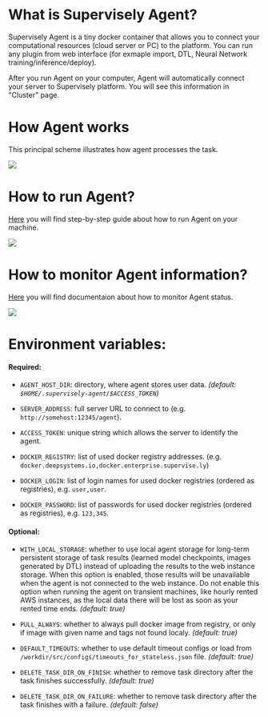 
# What is Supervisely Agent?

Supervisely Agent is a tiny docker container that allows you to connect your computational resources (cloud server or PC) to the platform. You can run any plugin from web interface (for exmaple import, DTL, Neural Network training/inference/deploy).

After you run Agent on your computer, Agent will automatically connect your server to Supervisely platform. You will see this information in "Cluster" page.  


# How Agent works

This principal scheme illustrates how agent processes the task.

![](https://i.imgur.com/HW6iIXu.png)


# How to run Agent?

[Here](https://docs.supervise.ly/cluster/add_delete_node/add_delete_node/) you will find step-by-step guide about how to run Agent on your machine.

![](https://i.imgur.com/24zHYdz.png)

# How to monitor Agent information?

[Here](https://docs.supervise.ly/cluster/add_delete_node/add_delete_node/) you will find documentaion about how to monitor Agent status.

![](https://i.imgur.com/rgihpsQ.png)


# Environment variables:

#### Required:

- `AGENT_HOST_DIR`: directory, where agent stores user data. _(default: `$HOME/.supervisely-agent/$ACCESS_TOKEN`)_

- `SERVER_ADDRESS`: full server URL to connect to (e.g. `http://somehost:12345/agent`).

- `ACCESS_TOKEN`: unique string which allows the server to identify the agent.

- `DOCKER_REGISTRY`: list of used docker registry addresses. (e.g. `docker.deepsystems.io,docker.enterprise.supervise.ly`)

- `DOCKER_LOGIN`: list of login names for used docker registries (ordered as registries), e.g. `user,user`.

- `DOCKER_PASSWORD`: list of passwords for used docker registries (ordered as registries), e.g. `123,345`.


#### Optional: 

- `WITH_LOCAL_STORAGE`: whether to use local agent storage for long-term persistent storage of task results (learned model checkpoints, images generated by DTL) instead of uploading the results to the web instance storage. When this option is enabled, those results will be unavailable when the agent is not connected to the web instance. Do not enable this option when running the agent on transient machines, like hourly rented AWS instances, as the local data there will be lost as soon as your rented time ends. _(default: true)_

- `PULL_ALWAYS`: whether to always pull docker image from registry, or only if image with given name and tags not found localy. _(default: true)_

- `DEFAULT_TIMEOUTS`: whether to use default timeout configs or load from `/workdir/src/configs/timeouts_for_stateless.json` file. _(default: true)_

- `DELETE_TASK_DIR_ON_FINISH`: whether to remove task directory after the task finishes successfully. _(default: true)_

- `DELETE_TASK_DIR_ON_FAILURE`: whether to remove task directory after the task finishes with a failure. _(default: false)_
